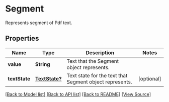 ﻿# Segment
Represents segment of Pdf text.

## Properties
Name | Type | Description | Notes
------------ | ------------- | ------------- | -------------
**value** | **String** | Text that the Segment object represents. | 
**textState** | [**TextState?**](TextState.md) | Text state for the text that Segment object represents. | [optional]

[[Back to Model list]](../README.md#documentation-for-models) [[Back to API list]](../README.md#documentation-for-api-endpoints) [[Back to README]](../README.md) [[View Source]](../AsposePdfCloud/Models/Segment.swift)

